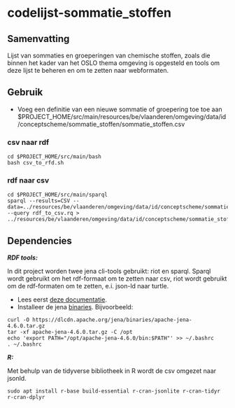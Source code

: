 # codelijst-sommatie_stoffen

## Samenvatting
Lijst van sommaties en groeperingen van chemische stoffen, zoals die binnen het kader van het OSLO thema omgeving is opgesteld en tools om deze lijst te beheren en om te zetten naar webformaten.


## Gebruik

- Voeg een definitie van een nieuwe sommatie of groepering toe toe aan $PROJECT_HOME/src/main/resources/be/vlaanderen/omgeving/data/id/conceptscheme/sommatie_stoffen/sommatie_stoffen.csv

### csv naar rdf
```
cd $PROJECT_HOME/src/main/bash
bash csv_to_rfd.sh
```
### rdf naar csv
```
cd $PROJECT_HOME/src/main/sparql
sparql --results=CSV --data=../resources/be/vlaanderen/omgeving/data/id/conceptscheme/sommatie_stoffen/sommatie_stoffen.ttl  --query rdf_to_csv.rq > ../resources/be/vlaanderen/omgeving/data/id/conceptscheme/sommatie_stoffen/sommatie_stoffen.csv
```

## Dependencies

**_RDF tools:_**

In dit project worden twee jena cli-tools gebruikt: riot en sparql.
Sparql wordt gebruikt om het rdf-formaat om te zetten naar csv, riot wordt gebruikt om de rdf-formaten om te zetten, e.i. json-ld naar turtle.
- Lees eerst [deze documentatie](https://jena.apache.org/documentation/tools/index.html).
- Installeer de jena [binaries](https://dlcdn.apache.org/jena/binaries/).
Bijvoorbeeld:
```
curl -O https://dlcdn.apache.org/jena/binaries/apache-jena-4.6.0.tar.gz
tar -xf apache-jena-4.6.0.tar.gz -C /opt
echo 'export PATH="/opt/apache-jena-4.6.0/bin:$PATH"' >> ~/.bashrc
. ~/.bashrc
```

**_R:_**

Met behulp van de tidyverse bibliotheek in R wordt de csv omgezet naar jsonld.
```
sudo apt install r-base build-essential r-cran-jsonlite r-cran-tidyr r-cran-dplyr
```


